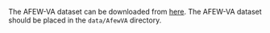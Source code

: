 The AFEW-VA dataset can be downloaded from [here](https://ibug.doc.ic.ac.uk/resources/afew-va-database/). The AFEW-VA
dataset should be placed in the `data/AfewVA` directory.